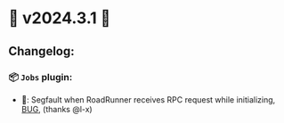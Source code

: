 # 🚀 v2024.3.1 🚀

## Changelog:

### 📦 `Jobs` plugin:
- 🐛: Segfault when RoadRunner receives RPC request while initializing, [BUG](https://github.com/roadrunner-server/roadrunner/issues/2085), (thanks @l-x)
